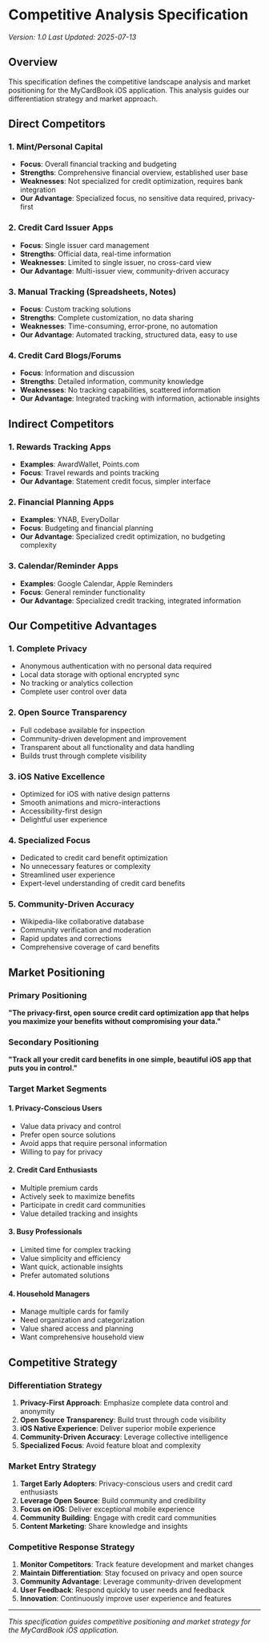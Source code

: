 # Competitive Analysis Specification

*Version: 1.0*
*Last Updated: 2025-07-13*

## Overview

This specification defines the competitive landscape analysis and market positioning for the MyCardBook iOS application. This analysis guides our differentiation strategy and market approach.

## Direct Competitors

### 1. **Mint/Personal Capital**
- **Focus**: Overall financial tracking and budgeting
- **Strengths**: Comprehensive financial overview, established user base
- **Weaknesses**: Not specialized for credit optimization, requires bank integration
- **Our Advantage**: Specialized focus, no sensitive data required, privacy-first

### 2. **Credit Card Issuer Apps**
- **Focus**: Single issuer card management
- **Strengths**: Official data, real-time information
- **Weaknesses**: Limited to single issuer, no cross-card view
- **Our Advantage**: Multi-issuer view, community-driven accuracy

### 3. **Manual Tracking (Spreadsheets, Notes)**
- **Focus**: Custom tracking solutions
- **Strengths**: Complete customization, no data sharing
- **Weaknesses**: Time-consuming, error-prone, no automation
- **Our Advantage**: Automated tracking, structured data, easy to use

### 4. **Credit Card Blogs/Forums**
- **Focus**: Information and discussion
- **Strengths**: Detailed information, community knowledge
- **Weaknesses**: No tracking capabilities, scattered information
- **Our Advantage**: Integrated tracking with information, actionable insights

## Indirect Competitors

### 1. **Rewards Tracking Apps**
- **Examples**: AwardWallet, Points.com
- **Focus**: Travel rewards and points tracking
- **Our Advantage**: Statement credit focus, simpler interface

### 2. **Financial Planning Apps**
- **Examples**: YNAB, EveryDollar
- **Focus**: Budgeting and financial planning
- **Our Advantage**: Specialized credit optimization, no budgeting complexity

### 3. **Calendar/Reminder Apps**
- **Examples**: Google Calendar, Apple Reminders
- **Focus**: General reminder functionality
- **Our Advantage**: Specialized credit tracking, integrated information

## Our Competitive Advantages

### 1. **Complete Privacy**
- Anonymous authentication with no personal data required
- Local data storage with optional encrypted sync
- No tracking or analytics collection
- Complete user control over data

### 2. **Open Source Transparency**
- Full codebase available for inspection
- Community-driven development and improvement
- Transparent about all functionality and data handling
- Builds trust through complete visibility

### 3. **iOS Native Excellence**
- Optimized for iOS with native design patterns
- Smooth animations and micro-interactions
- Accessibility-first design
- Delightful user experience

### 4. **Specialized Focus**
- Dedicated to credit card benefit optimization
- No unnecessary features or complexity
- Streamlined user experience
- Expert-level understanding of credit card benefits

### 5. **Community-Driven Accuracy**
- Wikipedia-like collaborative database
- Community verification and moderation
- Rapid updates and corrections
- Comprehensive coverage of card benefits

## Market Positioning

### Primary Positioning
**"The privacy-first, open source credit card optimization app that helps you maximize your benefits without compromising your data."**

### Secondary Positioning
**"Track all your credit card benefits in one simple, beautiful iOS app that puts you in control."**

### Target Market Segments

#### 1. **Privacy-Conscious Users**
- Value data privacy and control
- Prefer open source solutions
- Avoid apps that require personal information
- Willing to pay for privacy

#### 2. **Credit Card Enthusiasts**
- Multiple premium cards
- Actively seek to maximize benefits
- Participate in credit card communities
- Value detailed tracking and insights

#### 3. **Busy Professionals**
- Limited time for complex tracking
- Value simplicity and efficiency
- Want quick, actionable insights
- Prefer automated solutions

#### 4. **Household Managers**
- Manage multiple cards for family
- Need organization and categorization
- Value shared access and planning
- Want comprehensive household view

## Competitive Strategy

### Differentiation Strategy
1. **Privacy-First Approach**: Emphasize complete data control and anonymity
2. **Open Source Transparency**: Build trust through code visibility
3. **iOS Native Experience**: Deliver superior mobile experience
4. **Community-Driven Accuracy**: Leverage collective intelligence
5. **Specialized Focus**: Avoid feature bloat and complexity

### Market Entry Strategy
1. **Target Early Adopters**: Privacy-conscious users and credit card enthusiasts
2. **Leverage Open Source**: Build community and credibility
3. **Focus on iOS**: Deliver exceptional mobile experience
4. **Community Building**: Engage with credit card communities
5. **Content Marketing**: Share knowledge and insights

### Competitive Response Strategy
1. **Monitor Competitors**: Track feature development and market changes
2. **Maintain Differentiation**: Stay focused on privacy and open source
3. **Community Advantage**: Leverage community-driven development
4. **User Feedback**: Respond quickly to user needs and feedback
5. **Innovation**: Continuously improve user experience and features

---

*This specification guides competitive positioning and market strategy for the MyCardBook iOS application.* 